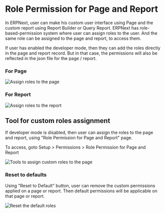 # Role Permission for Page and Report

In ERPNext, user can make his custom user interface using Page and the custom report using Report Builder or Query Report. ERPNext has role-based-permission system where user can assign roles to the user. And the same role can be assigned to the page and report, to access them.

If user has enabled the developer mode, then they can add the roles directly in the page and report record. But in that case, the permissions will also be reflected in the json file for the page / report.

### For Page
<img alt="Assign roles to the page" class="screenshot" src="/docs/assets/img/users-and-permissions/roles-for-page.png">

### For Report
<img alt="Assign roles to the report" class="screenshot" src="/docs/assets/img/users-and-permissions/roles-for-report.png">

## Tool for custom roles assignment

If developer mode is disabled, then user can assign the roles to the page and report, using "Role Permission for Page and Report" page.

To access, goto Setup > Permissions > Role Permission for Page and Report

<img alt="Tools to assign custom roles to the page" class="screenshot" src="/docs/assets/img/users-and-permissions/role-permission-for-page-and-report.png">

### Reset to defaults

Using "Reset to Default" button, user can remove the custom permissions applied on a page or report. Then default permissions will be applicable on that page or report.

<img alt="Reset the default roles" class="screenshot" src="/docs/assets/img/users-and-permissions/reset-roles-permisison-for-page-report.png">
